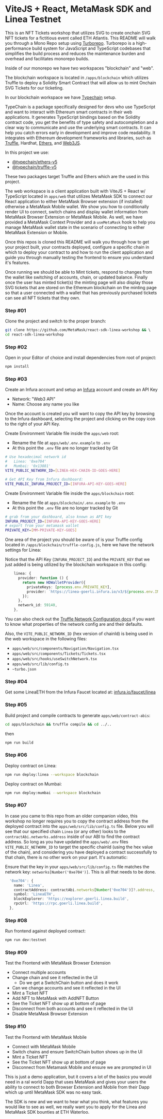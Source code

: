 # ViteJS + React, MetaMask SDK and Linea Testnet

This is an NFT Tickets workshop that utilizes SVG to create onchain SVG NFT tickets for a fictitious event called ETH Atlantis. This README will walk you through a Mono Repo setup using [Turborepo](https://turbo.build/repo). Turborepo is a high-performance build system for JavaScript and TypeScript codebases that simplifies the build process and reduces the maintenance burden and overhead and facilitates monorepo builds.

Inside of our monorepo we have two workspaces "blockchain" and "web".

The blockchain workspace is located in `/apps/blockchain` which utilizes Truffle to deploy a Solidity Smart Contract that will allow us to mint Onchain SVG Tickets for our ticketing.

In our blockchain workspace we have [Typechain](https://github.com/dethcrypto/TypeChain) setup. 

TypeChain is a package specifically designed for devs who use TypeScript and want to interact with Ethereum smart contracts in their web applications. It generates TypeScript bindings based on the Solidity contract code, you get the benefits of type safety and autocompletion and a clear way to communicate and use the underlying smart contracts. It can help you catch errors early in development and improve code readability. It integrates with Ethereum development frameworks and libraries, such as [Truffle](https://trufflesuite.com/), Hardhat, [Ethers](https://docs.ethers.org/), and [Web3JS](https://web3js.readthedocs.io/).

In this project we use:

- [@typechain/ethers-v5](https://github.com/dethcrypto/TypeChain/tree/master/packages/target-ethers-v5)
- [@typechain/truffle-v5](https://github.com/dethcrypto/TypeChain/tree/master/packages/target-truffle-v5)

These two packages target Truffle and Ethers which are the used in this project.

The web workspace is a client application built with ViteJS + React w/ TypeScript located in `apps/web` that utilizes MetaMask SDK to connect our React application to either MetaMask Browser extension (if installed) otherwise a MetaMask Mobile wallet. We show you how to conditionally render UI to connect, switch chains and display wallet information from MetaMask Browser Extension or MetaMask Mobile. As well, we have provided a MetaMask Context Provider and a `useMetaMask` hook to help you manage MetaMask wallet state in the scenario of connecting to either MetaMask Extension or Mobile.

Once this repos is cloned this README will walk you through how to get your project built, your contracts deployed, configure a specific chain in which to deploy your contract to and how to run the client application and guide you through manually testing the frontend to ensure you understand it's features.

Once running we should be able to Mint tickets, respond to changes from the wallet like switching of accounts, chain, or updated balance. Finally once the user has minted ticket(s) the minting page will also display those SVG tickets that are stored on the Ethereum blockchain on the minting page so that a user connected with a wallet that has previously purchased tickets can see all NFT tickets that they own.

### Step #01

Clone the project and switch to the proper branch:

```bash
git clone https://github.com/MetaMask/react-sdk-linea-workshop && \ 
cd react-sdk-linea-workshop
```
### Step #02

Open in your Editor of choice and install dependencies from root of project:

```bash
npm install
```

### Step #03

Create an Infura account and setup an [Infura](https://www.infura.io) account and create an API Key 

- Network: "Web3 API"
- Name: Choose any name you like

Once the account is created you will want to copy the API key by browsing to the Infura dashboard, selecting the project and clicking on the copy icon to the right of your API Key.

Create Environment Variable file inside the `apps/web` root:

- Rename the file at `apps/web/.env.example` to `.env`
- At this point the `.env` file are no longer tracked by Git

```bash
# Use hexadecimal network id 
#   Linea: '0xe704'
#   Mumbai: '0x13881'
VITE_PUBLIC_NETWORK_ID=[LINEA-HEX-CHAIN-ID-GOES-HERE]

# Get API Key from Infura dashboard:
VITE_PUBLIC_INFURA_PROJECT_ID=[INFURA-API-KEY-GOES-HERE]
```

Create Environment Variable file inside the `apps/blockchain` root:

- Rename the file at `apps/blockchain/.env.example` to `.env`
- At this point the `.env` file are no longer tracked by Git

```bash
# grab from your dashboard, also known as API key
INFURA_PROJECT_ID=[INFURA-API-KEY-GOES-HERE]
# export from your metamask wallet
PRIVATE_KEY=[MM-PRIVATE-KEY-GOES]
```

One area of the project you should be aware of is your Truffle config located in `/apps/blockchain/truffle-config.js`, here we have the network settings for Linea:

Notice that the API Key (`INFURA_PROJECT_ID`) and the `PRIVATE_KEY` that we just added is being utilized by the blockchain workspace in this config:

```ts
    linea: {
      provider: function () {
        return new HDWalletProvider({
          privateKeys: [process.env.PRIVATE_KEY],
          provider: `https://linea-goerli.infura.io/v3/${process.env.INFURA_PROJECT_ID}`,
        });
      },
      network_id: 59140,
    },
```

You can also check out the [Truffle Network Configuration docs](https://trufflesuite.com/docs/truffle/reference/configuration/#networks) if you want to know what properties of the network config are and their defaults.

Also, the `VITE_PUBLIC_NETWORK_ID` (hex version of chainId) is being used in the web workspace in the following files:

- `apps/web/src/components/Navigation/Navigation.tsx`
- `apps/web/src/components/Tickets/Tickets.tsx`
- `apps/web/src/hooks/useSwitchNetwork.tsx`
- `apps/web/src/lib/config.ts`
- `~turbo.json`

### Step #04

Get some LineaETH from the Infura Faucet located at: [infura.io/faucet/linea](https://www.infura.io/faucet/linea)

### Step #05

Build project and compile contracts to generate `apps/web/contract-abis`:

```bash
cd apps/blockchain && truffle compile && cd ../..
```

then

```bash
npm run build
```

### Step #06

Deploy contract on Linea: 

```bash
npm run deploy:linea --workspace blockchain
```

Deploy contract on Mumbai: 

```bash
npm run deploy:mumbai --workspace blockchain
```

### Step #07

In case you came to this repo from an older companion video, this workshop no longer requires you to copy the contract address from the deployed contract into the `apps/web/src/lib/config.ts` file. Below you will see that our specified chain `Linea` (or any other) looks to the `contractAbi.networks.address` inside of our ABI to find the contract address. So long as you have updated the `apps/web/.env` files `VITE_PUBLIC_NETWORK_ID` to target the specific chainId (using the hex value of the chain), and considering you have deployed a contract successfully to that chain, there is no other work on your part. It's automatic:

Ensure that the key in your `apps/web/src/lib/config.ts` file matches the network key: `networks[Number('0xe704')]`. This is all that needs to be done.

```ts
  '0xe704': {
    name: 'Linea',
    contractAddress: contractAbi.networks[Number('0xe704')]?.address,
    symbol: 'LineaETH',
    blockExplorer: 'https://explorer.goerli.linea.build',
    rpcUrl: 'https://rpc.goerli.linea.build',
  },
```
### Step #08

Run frontend against deployed contract: 

```bash
npm run dev:testnet
```

### Step #09

Test the Frontend with MetaMask Browser Extension

- Connect multiple accounts
- Change chain and see it reflected in the UI
  - Do we get a SwitchChain button and does it work
- Can we change accounts and see it reflected in the UI
- Mint a Ticket NFT
- Add NFT to MetaMask with AddNFT Button
- See the Ticket NFT show up at bottom of page
- Disconnect from both accounts and see it reflected in the UI
- Disable MetaMask Browser Extension

### Step #10

Test the Frontend with MetaMask Mobile

- Connect with MetaMask Mobile
- Switch chains and ensure SwitchChain button shows up in the UI
- Mint a Ticket NFT
- See the Ticket NFT show up at bottom of page
- Disconnect from Metamask Mobile and ensure we are prompted in UI

This is just a demo application, but it covers a lot of the basics you would need in a ral world Dapp that uses MetaMask and gives your users the ability to connect to both Browser Extension and Mobile from their Dapp which up until MetaMask SDK was no easy task.

The SDK is new and we want to hear what you think, what features you would like to see as well, we really want you to apply for the Linea and MetaMask SDK bounties at ETH Waterloo.